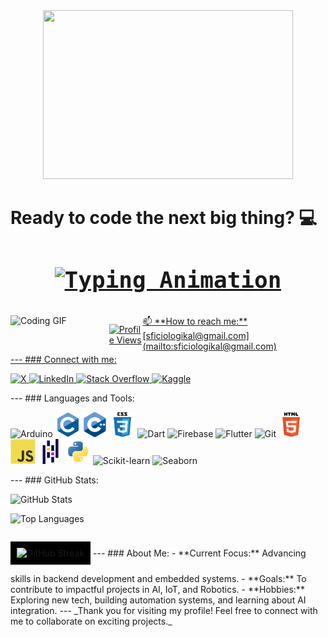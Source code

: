 <div align="center" >
  <img src="https://github.com/user-attachments/assets/ec134106-47b6-4c17-8260-31425547d8d7" width="400" height="270">
</div>
<h1>Ready to code the next big thing? 💻</h1>
<h3 style="text-align: center; font-size: 36px; font-family: 'Fira Code', monospace; color: blue;">
  <span>
    <a href="https://git.io/typing-svg" target="_blank">
    <div style="text-align: center;">
  <img src="https://readme-typing-svg.demolab.com?font=Fira+Code&weight=300&size=32&pause=1000&color=0056FF&width=435&lines=Computer+Engineer_;Mobile+App+Developer_;Machine+Learning+Engineer_;Embedded+Systems+%26+IoT_;Frontend+Developer_" alt="Typing Animation">
</div>
  </span>
</h3>
<div style="display: flex; align-items: flex-start;">
  <img src="https://media.giphy.com/media/26tn33aiTi1jkl6H6/giphy.gif" alt="Coding GIF" width="300" align="right">
  <p>
    <img src="https://komarev.com/ghpvc/?username=macbeth-mensah&label=Profile%20views&color=0e75b6&style=flat" alt="Profile Views">
  </p>
  📫 **How to reach me:** [sficiologikal@gmail.com](mailto:sficiologikal@gmail.com)
</div>
---
### Connect with me:
<p align="left">
  <a href="https://x.com/xmckingsson7" target="_blank">
    <img src="https://upload.wikimedia.org/wikipedia/commons/e/e8/X_logo_2023.svg" alt="X" height="30" width="40" />
  </a>
  <a href="https://linkedin.com/in/macbeth-mensah" target="_blank">
    <img src="https://raw.githubusercontent.com/rahuldkjain/github-profile-readme-generator/master/src/images/icons/Social/linked-in-alt.svg" alt="LinkedIn" height="30" width="40" />
  </a>
  <a href="https://stackoverflow.com/users/sky-kaptyn-ficiologikal" target="_blank">
    <img src="https://raw.githubusercontent.com/rahuldkjain/github-profile-readme-generator/master/src/images/icons/Social/stack-overflow.svg" alt="Stack Overflow" height="30" width="40" />
  </a>
  <a href="https://kaggle.com/macbeth-mensah" target="_blank">
    <img src="https://raw.githubusercontent.com/rahuldkjain/github-profile-readme-generator/master/src/images/icons/Social/kaggle.svg" alt="Kaggle" height="30" width="40" />
  </a>
</p>
---
### Languages and Tools:
<p align="left">
  <img src="https://cdn.worldvectorlogo.com/logos/arduino-1.svg" alt="Arduino" width="40" height="40"/>
  <img src="https://raw.githubusercontent.com/devicons/devicon/master/icons/c/c-original.svg" alt="C" width="40" height="40"/>
  <img src="https://raw.githubusercontent.com/devicons/devicon/master/icons/cplusplus/cplusplus-original.svg" alt="C++" width="40" height="40"/>
  <img src="https://raw.githubusercontent.com/devicons/devicon/master/icons/css3/css3-original-wordmark.svg" alt="CSS3" width="40" height="40"/>
  <img src="https://www.vectorlogo.zone/logos/dartlang/dartlang-icon.svg" alt="Dart" width="40" height="40"/>
  <img src="https://www.vectorlogo.zone/logos/firebase/firebase-icon.svg" alt="Firebase" width="40" height="40"/>
  <img src="https://www.vectorlogo.zone/logos/flutterio/flutterio-icon.svg" alt="Flutter" width="40" height="40"/>
  <img src="https://www.vectorlogo.zone/logos/git-scm/git-scm-icon.svg" alt="Git" width="40" height="40"/>
  <img src="https://raw.githubusercontent.com/devicons/devicon/master/icons/html5/html5-original-wordmark.svg" alt="HTML5" width="40" height="40"/>
  <img src="https://raw.githubusercontent.com/devicons/devicon/master/icons/javascript/javascript-original.svg" alt="JavaScript" width="40" height="40"/>
  <img src="https://raw.githubusercontent.com/devicons/devicon/2ae2a900d2f041da66e950e4d48052658d850630/icons/pandas/pandas-original.svg" alt="Pandas" width="40" height="40"/>
  <img src="https://raw.githubusercontent.com/devicons/devicon/master/icons/python/python-original.svg" alt="Python" width="40" height="40"/>
  <img src="https://upload.wikimedia.org/wikipedia/commons/0/05/Scikit_learn_logo_small.svg" alt="Scikit-learn" width="40" height="40"/>
  <img src="https://seaborn.pydata.org/_images/logo-mark-lightbg.svg" alt="Seaborn" width="40" height="40"/>
</p>
---
### GitHub Stats:
<p>
  <img src="https://github-readme-stats.vercel.app/api?username=macbeth-mensah&show_icons=true&locale=en&bg_color=000000" alt="GitHub Stats">
</p>
<p>
  <img src="https://github-readme-stats.vercel.app/api/top-langs?username=macbeth-mensah&show_icons=true&locale=en&layout=compact&bg_color=000000&langs_count=10" alt="Top Languages">
</p>
<p style="background-color: black; padding: 10px; display: inline-block;">
  <img src="https://github-readme-streak-stats.herokuapp.com/?user=macbeth-mensah" alt="GitHub Streak">
</p>
---
### About Me:
- **Current Focus:** Advancing skills in backend development and embedded systems.  
- **Goals:** To contribute to impactful projects in AI, IoT, and Robotics.  
- **Hobbies:** Exploring new tech, building automation systems, and learning about AI integration.
---
_Thank you for visiting my profile! Feel free to connect with me to collaborate on exciting projects._
